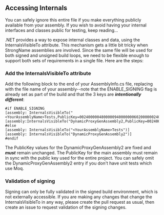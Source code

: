 <!-- Copyright (c) Microsoft Corporation. All rights reserved.
     Licensed under the MIT License. -->

## Accessing Internals

You can safely ignore this entire file if you make everything publicly available from your assembly. If you wish to avoid having your internal interfaces and classes public for testing, keep reading…

.NET provides a way to expose internal classes and data, using the InternalsVisibleTo attribute. This mechanism gets a little bit tricky when StrongName assemblies are involved. Since the same file will be used for both signed and unsigned build loops, we need to be flexible enough to support both sets of requirements in a single file. Here are the steps:

### Add the InternalsVisibleTo attribute
Add the following block to the end of your AssemblyInfo.cs file, replacing <YourAssemblyName> with the file name of your assembly--note that the ENABLE_SIGNING flag is already set as part of the build and that the 3 keys are ***intentionally different***:
```
#if ENABLE_SIGNING
[assembly: InternalsVisibleTo("<YourAssemblyName>Tests,PublicKey=002400000480000094000000060200000024000052534131000400000100010007d1fa57c4aed9f0a32e84aa0faefd0de9e8fd6aec8f87fb03766c834c99921eb23be79ad9d5dcc1dd9ad236132102900b723cf980957fc4e177108fc607774f29e8320e92ea05ece4e821c0a5efe8f1645c4c0c93c1ab99285d622caa652c1dfad63d745d6f2de5f17e5eaf0fc4963d261c8a12436518206dc093344d5ad293")]
[assembly:InternalsVisibleTo("DynamicProxyGenAssembly2,PublicKey=0024000004800000940000000602000000240000525341310004000001000100c547cac37abd99c8db225ef2f6c8a3602f3b3606cc9891605d02baa56104f4cfc0734aa39b93bf7852f7d9266654753cc297e7d2edfe0bac1cdcf9f717241550e0a7b191195b7667bb4f64bcb8e2121380fd1d9d46ad2d92d2d15605093924cceaf74c4861eff62abf69b9291ed0a340e113be11e6a7d3113e92484cf7045cc7")]    
#else
[assembly: InternalsVisibleTo("<YourAssemblyName>Tests")]
[assembly: InternalsVisibleTo("DynamicProxyGenAssembly2")]
#endif
```

The PublicKey values for the DynamicProxyGenAssembly2 are fixed and ***must*** remain unchanged. The PublicKey for the main assembly must remain in sync with the public key used for the entire project. You can safely omit the DynamicProxyGenAssembly2 entry if you don't have unit tests which use Moq.

### Validation of signing
Signing can only be fully validated in the signed build environment, which is not externally accessible. If you are making any changes that change the InternalsVisibleTo in any way, please create the pull request as usual, then create an issue to request validation of the signing changes.

